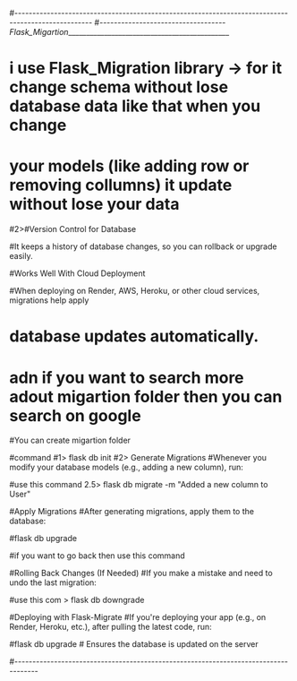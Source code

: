 #---------------------------------------------------------------------------------------------------
#_----------------------------------- Flask_Migartion______________________________________________
# i use Flask_Migration library -> for it change schema  without lose database data like that when you change 
# your models (like adding row or removing collumns) it update without lose your data 

#2>#Version Control for Database

  #It keeps a history of database changes, so you can rollback or upgrade easily.

#Works Well With Cloud Deployment

#When deploying on Render, AWS, Heroku, or other cloud services, migrations help apply
# database updates automatically.


# adn if you want to search more adout migartion folder then you can search on google 


#You can create migartion folder 

#command 
#1> flask db init
#2> Generate Migrations
#Whenever you modify your database models (e.g., adding a new column), run:

#use this command 2.5> flask db migrate -m "Added a new column to User"


#Apply Migrations
#After generating migrations, apply them to the database:

#flask db upgrade

#if you want to go back then use this command

#Rolling Back Changes (If Needed)
#If you make a mistake and need to undo the last migration:

#use this com > flask db downgrade


#Deploying with Flask-Migrate
#If you're deploying your app (e.g., on Render, Heroku, etc.), after pulling the latest code, run:

#flask db upgrade  # Ensures the database is updated on the server

#------------------------------------------------------------------------------------